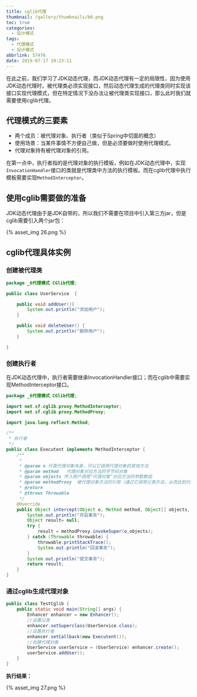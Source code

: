 ```yaml
---
title: cglib代理
thumbnail: /gallery/thumbnails/b0.png
toc: true
categories:
  - 设计模式
tags:
  - 代理模式
  - 设计模式
abbrlink: 57476
date: 2019-07-17 19:23:11
---
```


​	在此之前，我们学习了JDK动态代理，而JDK动态代理有一定的局限性，因为使用JDK动态代理时，被代理类必须实现接口，然后动态代理生成的代理类同时实现该接口实现代理模式，但在特定情况下没办法让被代理类实现接口，那么此时我们就需要使用cglib代理。<!--more-->

## **代理模式的三要素**

- 两个成员：被代理对象、执行者（类似于Spring中切面的概念）
- 使用场景：当某件事情不方便自己做，但是必须要做时使用代理模式。
- 代理对象持有被代理对象的引用。

​	在第一点中，执行者指的是代理对象的执行模板，例如在JDK动态代理中，实现`InvocationHandler`接口的类就是代理类中方法的执行模板。而在cglib代理中执行模板需要实现`MethodInterceptor`。



## **使用cglib需要做的准备**

JDK动态代理由于是JDK自带的，所以我们不需要在项目中引入第三方jar，但是cglib需要引入两个jar包：

{% asset_img 26.png %}

## **cglib代理具体实例**

### **创建被代理类**

```java
package _6代理模式.CGlib代理;

public class UserService  {

    public void addUser(){
        System.out.println("添加用户");
    }

    public void deleteUser() {
        System.out.println("删除用户");
    }

}

```

### **创建执行者**

在JDK动态代理中，执行者需要继承InvocationHandler接口；而在cglib中需要实现MethodInterceptor接口。

```java
package _6代理模式.CGlib代理;

import net.sf.cglib.proxy.MethodInterceptor;
import net.sf.cglib.proxy.MethodProxy;

import java.lang.reflect.Method;

/**
 * 执行者
 */
public class Executent implements MethodInterceptor {
    /**
     *
     * @param o 代表代理对象本身，可以它调用代理对象的其他方法
     * @param method   代理对象对应方法的字节码对象
     * @param objects 传入用户调用“代理对象”对应方法的参数数组
     * @param methodProxy  被代理对象方法的引用（通过它调用父类方法，从而达到代理的效果）
     * @return
     * @throws Throwable
     */
    @Override
    public Object intercept(Object o, Method method, Object[] objects, MethodProxy methodProxy) throws Throwable {
        System.out.println("开启事务");
        Object result= null;
        try {
            result = methodProxy.invokeSuper(o,objects);
        } catch (Throwable throwable) {
            throwable.printStackTrace();
            System.out.println("回滚事务");
        }
        System.out.println("提交事务");
        return result;
    }
}
```

### **通过cglib生成代理对象**

```java
public class TestCglib {
    public static void main(String[] args) {
       	Enhancer enhancer = new Enhancer();
        //设置父类
        enhancer.setSuperclass(UserService.class);
        //设置执行者
        enhancer.setCallback(new Executent());
        //创建代理对象
        UserService userService = (UserService) enhancer.create();
        userService.addUser();
    }
}
```

**执行结果：**

{% asset_img 27.png %}